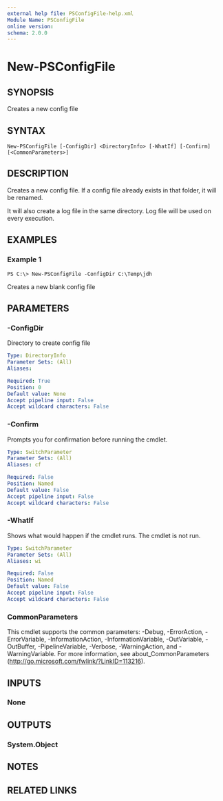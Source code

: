 ```yaml
---
external help file: PSConfigFile-help.xml
Module Name: PSConfigFile
online version:
schema: 2.0.0
---
```


# New-PSConfigFile

## SYNOPSIS
Creates a new config file

## SYNTAX

```
New-PSConfigFile [-ConfigDir] <DirectoryInfo> [-WhatIf] [-Confirm] [<CommonParameters>]
```

## DESCRIPTION
Creates a new config file. If a config file already exists in that folder, it will be renamed. 

It will also create a log file in the same directory. Log file will be used on every execution.

## EXAMPLES

### Example 1
```
PS C:\> New-PSConfigFile -ConfigDir C:\Temp\jdh
```

Creates a new blank config file

## PARAMETERS

### -ConfigDir
Directory to create config file

```yaml
Type: DirectoryInfo
Parameter Sets: (All)
Aliases:

Required: True
Position: 0
Default value: None
Accept pipeline input: False
Accept wildcard characters: False
```

### -Confirm
Prompts you for confirmation before running the cmdlet.

```yaml
Type: SwitchParameter
Parameter Sets: (All)
Aliases: cf

Required: False
Position: Named
Default value: False
Accept pipeline input: False
Accept wildcard characters: False
```

### -WhatIf
Shows what would happen if the cmdlet runs.
The cmdlet is not run.

```yaml
Type: SwitchParameter
Parameter Sets: (All)
Aliases: wi

Required: False
Position: Named
Default value: False
Accept pipeline input: False
Accept wildcard characters: False
```

### CommonParameters
This cmdlet supports the common parameters: -Debug, -ErrorAction, -ErrorVariable, -InformationAction, -InformationVariable, -OutVariable, -OutBuffer, -PipelineVariable, -Verbose, -WarningAction, and -WarningVariable. For more information, see about_CommonParameters (http://go.microsoft.com/fwlink/?LinkID=113216).

## INPUTS

### None
## OUTPUTS

### System.Object
## NOTES

## RELATED LINKS
